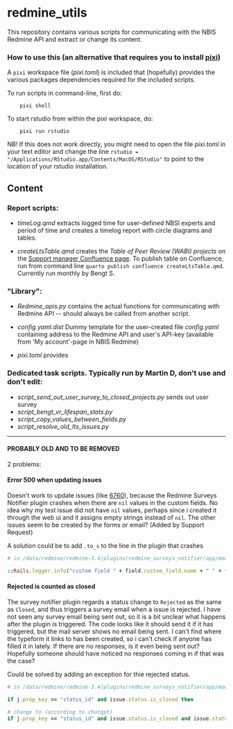 # redmine_utils

This repository contains various scripts for communicating with the NBIS Redmine API and extract or change its content.

### How to use this (an alternative that requires you to install [pixi](https://pixi.sh/dev/installation/))

A `pixi` workspace file (*pixi.toml*) is included that (hopefully) provides the various packages dependencies required 
for the included scripts. 

To run scripts in command-line, first do:

        pixi shell

To start rstudio from within the pixi workspace, do:

        pixi run rstudio

NB! If this does not work directly, you might need to open the file *pixi.toml* in your text editor and change the 
line `rstudio = "/Applications/RStudio.app/Contents/MacOS/RStudio"` to point to the location of your rstudio installation. 

## Content

### Report scripts:

- *timeLog.qmd* extracts logged time for user-defined NBSI experts and period of time and creates a timelog report 
with circle diagrams and tables.

- *createLtsTable.qmd* creates the _Table of Peer Review (WABI) projects_ on the 
[Support manager Confluence page](https://scilifelab.atlassian.net/wiki/spaces/NBISSM/pages/2959704083/Table+of+Peer+Review+WABI+projects).
To publish table on Confluence, run from command line `quarto publish confluence createLtsTable.qmd`. 
Currently run monthly by Bengt S.

### "Library":

- *Redmine_apis.py* contains the actual functions for communicating with Redmine API -- should always be called 
from another script.

- *config.yaml.dist* Dummy template for the user-created file *config.yaml* containing address to the Redmine API 
and user's API-key (available from 'My account'-page in NBIS Redmine)

- *pixi.toml* provides 

### Dedicated task scripts. Typically run by Martin D, don't use and don't edit:

- *script_send_out_user_survey_to_closed_projects.py* sends out user survey
- *script_bengt_vr_lifespan_stats.py* 
- *script_copy_values_between_fields.py*
- *script_resolve_old_lts_issues.py*

---

#### PROBABLY OLD AND TO BE REMOVED
2 problems:

#### Error 500 when updating issues

Doesn't work to update issues (like [6760](https://projects.nbis.se/issues/6760)), because the Redmine Surveys 
Notifier plugin crashes when there are `nil` values in the custom fields. No idea why my test issue did not have `nil` values, perhaps since i created it through the web ui and it assigns empty strings instead of `nil`. The other issues seem to be created by the forms or email? (Added by Support Request)

A solution could be to add `.to_s` to the line in the plugin that crashes

```ruby
# in /data/redmine/redmine-3.4/plugins/redmine_surveys_notifier/app/models/surveys_notifier.rb, line 32

::Rails.logger.info("custom field " + field.custom_field.name + " " + field.value.to_s)
```


#### Rejected is counted as closed

The survey notifier plugin regards a status change to `Rejected` as the same as `Closed`, and thus triggers a 
survey email when a issue is rejected. I have not seen any survey email being sent out, so it is a bit unclear 
what happens after the plugin is triggered. The code looks like it should send it if it has triggered, but the mail server shows no email being sent. I can't find where the typeform it links to has been created, so i can't check if anyone has filled it in lately. If there are no responses, is it even being sent out? Hopefully someone should have noticed no responses coming in if that was the case?

Could be solved by adding an exception for thie rejected status. 

```ruby
# in /data/redmine/redmine-3.4/plugins/redmine_surveys_notifier/app/models/surveys_notifier.rb, line 13

if j.prop_key == "status_id" and issue.status.is_closed then

# change to (according to chatgpt)
if j.prop_key == "status_id" and issue.status.is_closed and issue.status.name != "Rejected" then
```
